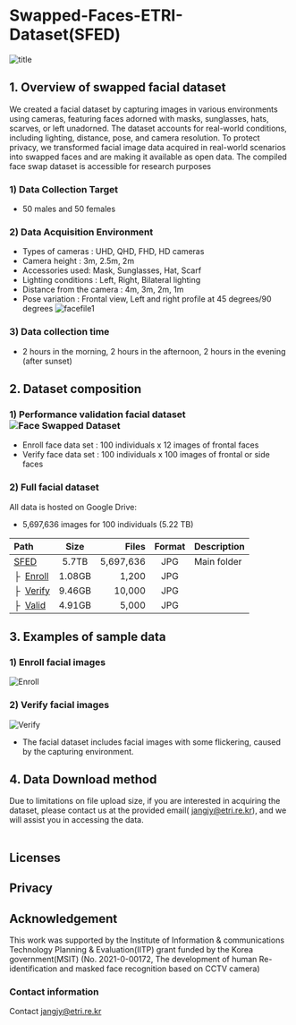 # Swapped-Faces-ETRI-Dataset(SFED)
![title](https://github.com/EtriHRIFace/Face-Dataset/assets/149992598/c1b230e6-242c-4dd7-8bd5-ccd2b8d2e7ec)
<br>
## 1. Overview of swapped facial dataset 
  We created a facial dataset by capturing images in various environments using cameras, featuring faces adorned with masks, sunglasses, hats, scarves, or left unadorned. The dataset accounts for real-world conditions, including lighting, distance, pose, and camera resolution. To protect privacy, we transformed facial image data acquired in real-world scenarios into swapped faces and are making it available as open data. The compiled face swap dataset is accessible for research purposes
### 1) Data Collection Target
  * 50 males and 50 females
### 2) Data Acquisition Environment 
  * Types of cameras : UHD, QHD, FHD, HD cameras <br>
  * Camera height : 3m, 2.5m, 2m <br>
  * Accessories used: Mask, Sunglasses, Hat, Scarf <br>
  * Lighting conditions : Left, Right, Bilateral lighting <br>
  * Distance from the camera : 4m, 3m, 2m, 1m <br>
  * Pose variation : Frontal view, Left and right profile at 45 degrees/90 degrees
 ![facefile1](https://github.com/EtriHRIFace/Face-Dataset/assets/149992598/6776df9b-7bfa-42a9-8845-0d6be03af441)



### 3) Data collection time
 * 2 hours in the morning, 2 hours in the afternoon, 2 hours in the evening (after sunset)
## 2. Dataset composition
### 1) Performance validation facial dataset ![Face Swapped Dataset](https://github.com/EtriHRIFace/Face-Dataset/wiki/Swapped-Facial-Images) 
* Enroll face data set : 100 individuals x 12 images of frontal faces <br>
* Verify face data set : 100 individuals x 100 images of frontal or side faces <br>
### 2) Full facial dataset  
All data is hosted on Google Drive:
* 5,697,636 images for 100 individuals (5.22 TB) 

| Path | Size | Files | Format | Description
| :--- | :--: | ----: | :----: | :----------
|[SFED](https://drive.google.com/drive/u/0/folders/0AC6PJOIeh1ufUk9PVA) | 5.7TB|5,697,636 | JPG | Main folder
| &boxvr;&nbsp; [Enroll](https://drive.google.com/drive/u/0/folders/0AC6PJOIeh1ufUk9PVA) | 1.08GB|1,200 | JPG | 
| &boxvr;&nbsp; [Verify](https://drive.google.com/file/d/1YJ4m6w6NkriC-ouGLoz6OCysNUIg5SuL/view?usp=sharing) | 9.46GB|10,000 | JPG |
| &boxvr;&nbsp; [Valid](https://drive.google.com/drive/u/0/folders/0AC6PJOIeh1ufUk9PVA) | 4.91GB|5,000 | JPG |

 
## 3. Examples of sample data
### 1) Enroll facial images
![Enroll](https://github.com/EtriHRIFace/Face-Dataset/assets/149992598/04be50be-1d53-4814-8f50-5c68d470d6b5)
### 2) Verify facial images
![Verify](https://github.com/EtriHRIFace/Face-Dataset/assets/149992598/b678f427-a2c3-4add-b4c3-6a34296f3a05)
* The facial dataset includes facial images with some flickering, caused by the capturing environment.
## 4. Data Download method
Due to limitations on file upload size, if you are interested in acquiring the dataset, please contact us at the provided email( jangjy@etri.re.kr), and we will assist you in accessing the data. <br>
<br>
## Licenses

## Privacy

## Acknowledgement
This work was supported by the Institute of Information & communications Technology Planning & Evaluation(IITP) grant funded by the Korea government(MSIT) (No. 2021-0-00172, The development of human Re-identification and masked face recognition based on CCTV camera)
<br>
### Contact information
Contact jangjy@etri.re.kr
